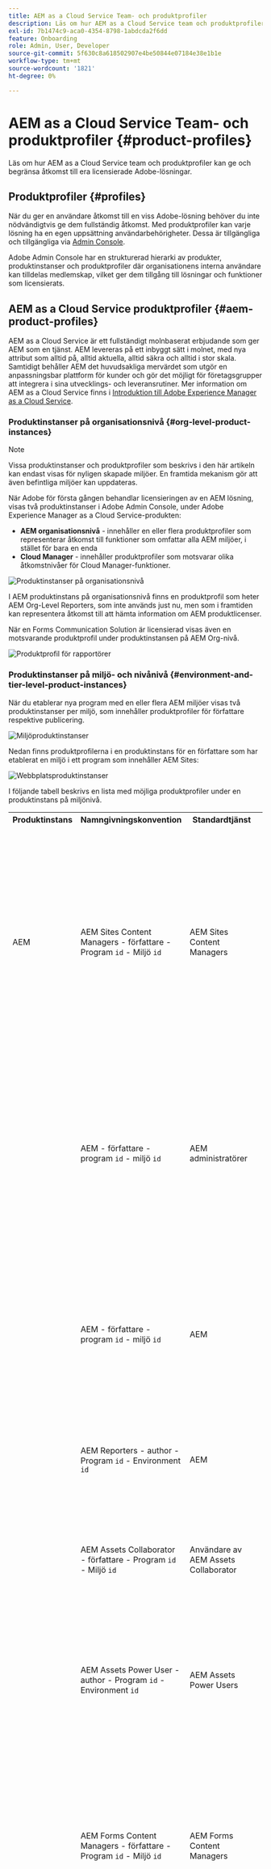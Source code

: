 ```yaml
---
title: AEM as a Cloud Service Team- och produktprofiler
description: Läs om hur AEM as a Cloud Service team och produktprofiler kan ge och begränsa åtkomst till era licensierade Adobe-lösningar.
exl-id: 7b1474c9-aca0-4354-8798-1abdcda2f6dd
feature: Onboarding
role: Admin, User, Developer
source-git-commit: 5f630c8a618502907e4be50844e07184e38e1b1e
workflow-type: tm+mt
source-wordcount: '1821'
ht-degree: 0%

---
```



# AEM as a Cloud Service Team- och produktprofiler {#product-profiles}

Läs om hur AEM as a Cloud Service team och produktprofiler kan ge och begränsa åtkomst till era licensierade Adobe-lösningar.

## Produktprofiler {#profiles}

När du ger en användare åtkomst till en viss Adobe-lösning behöver du inte nödvändigtvis ge dem fullständig åtkomst. Med produktprofiler kan varje lösning ha en egen uppsättning användarbehörigheter. Dessa är tillgängliga och tillgängliga via [Admin Console](/help/journey-onboarding/admin-console.md).

Adobe Admin Console har en strukturerad hierarki av produkter, produktinstanser och produktprofiler där organisationens interna användare kan tilldelas medlemskap, vilket ger dem tillgång till lösningar och funktioner som licensierats.

<!-- Alexandru: Drafting for now 

Your AEM as a Cloud Service team members are added and assigned to one or more of the following product profiles via the Admin Console during onboarding.

* **AEM Administrators**: An AEM administrator is typically assigned to developers, in particular developers who need access to, for example, the development environments. The AEM administrator's product profile is used to grant administrator privileges in the associated AEM instance.

* **AEM Users**: AEM users are the users in your organization who use AEM as a Cloud Service generally to create content. These users need to access AEM to do their tasks. The AEM users product profile is typically assigned to an AEM content author who creates and reviews the content. This content can be of many types such as pages, assets, publications, and so on. The AEM users product profile shown below is assigned to these members.

![Product profiles](/help/onboarding/assets/admin-console-profiles.png) -->

## AEM as a Cloud Service produktprofiler {#aem-product-profiles}

AEM as a Cloud Service är ett fullständigt molnbaserat erbjudande som ger AEM som en tjänst. AEM levereras på ett inbyggt sätt i molnet, med nya attribut som alltid på, alltid aktuella, alltid säkra och alltid i stor skala. Samtidigt behåller AEM det huvudsakliga mervärdet som utgör en anpassningsbar plattform för kunder och gör det möjligt för företagsgrupper att integrera i sina utvecklings- och leveransrutiner. Mer information om AEM as a Cloud Service finns i [Introduktion till Adobe Experience Manager as a Cloud Service](/help/overview/introduction.md).

### Produktinstanser på organisationsnivå {#org-level-product-instances}

>[!NOTE]
>
> Vissa produktinstanser och produktprofiler som beskrivs i den här artikeln kan endast visas för nyligen skapade miljöer. En framtida mekanism gör att även befintliga miljöer kan uppdateras.

När Adobe för första gången behandlar licensieringen av en AEM lösning, visas två produktinstanser i Adobe Admin Console, under Adobe Experience Manager as a Cloud Service-produkten:

* **AEM organisationsnivå** - innehåller en eller flera produktprofiler som representerar åtkomst till funktioner som omfattar alla AEM miljöer, i stället för bara en enda
* **Cloud Manager** - innehåller produktprofiler som motsvarar olika åtkomstnivåer för Cloud Manager-funktioner.

<!--
>[!NOTE]
>
>For existing programs, the AEM Org-Level Product Instance is created upon selecting the **Update product** profiles action for a given environment.
-->

![Produktinstanser på organisationsnivå](/help/onboarding/assets/orglevel.png)

I AEM produktinstans på organisationsnivå finns en produktprofil som heter AEM Org-Level Reporters, som inte används just nu, men som i framtiden kan representera åtkomst till att hämta information om AEM produktlicenser.

När en Forms Communication Solution är licensierad visas även en motsvarande produktprofil under produktinstansen på AEM Org-nivå.

![Produktprofil för rapportörer](/help/onboarding/assets/org-level-reporters.png)

### Produktinstanser på miljö- och nivånivå {#environment-and-tier-level-product-instances}

När du etablerar nya program med en eller flera AEM miljöer visas två produktinstanser per miljö, som innehåller produktprofiler för författare respektive publicering.

![Miljöproduktinstanser](/help/onboarding/assets/env-productinstances.png)

Nedan finns produktprofilerna i en produktinstans för en författare som har etablerat en miljö i ett program som innehåller AEM Sites:

![Webbplatsproduktinstanser](/help/onboarding/assets/sites-product-instances.png)

I följande tabell beskrivs en lista med möjliga produktprofiler under en produktinstans på miljönivå.

<table style="table-layout:auto">
    <tr>
        <th>Produktinstans</th>
        <th>Namngivningskonvention</th>
        <th>Standardtjänst</th>
        <th>Beskrivning</th>
    </tr>
    <tr>
        <td>AEM</td>
        <td>AEM Sites Content Managers - författare - Program <code>id</code> - Miljö <code>id</code></td>
        <td>AEM Sites Content Managers</td>
        <td>
            <ul>
                <li>Avsett för kontrollerad åtkomst till AEM Sites författarfunktioner i den här miljön. Användare i den här produktprofilen kommer att vara medlemmar i AEM Sites AEM innehållsförfattare, som automatiskt skapas i AEM. Behörigheterna för AEM ska konfigureras i AEM med den önskade åtkomstnivån.</li><br>
                <li>Om standardtjänsten förblir markerad
                    <ul>
                        <li>användare i den här produktprofilen kommer också att vara medlemmar i gruppen"AEM Sites Content Managers - Service" AEM.</li>
                      <!--  <li>users in this product profile will have access to AEM Sites Content Management API.</li>
                        <li>an Adobe Developer Console API OAuth S2S project containing AEM Sites Content Management API can optionally be scoped to this environment.</li>-->
                    </ul>
                </li>
            </ul>
        </td>
    </tr>
    <tr>
        <td></td>
        <td>AEM - författare - program <code>id</code> - miljö <code>id</code></td>
        <td>AEM administratörer</td>
        <td>
            <ul>
                <li>Avsett för obegränsad åtkomst till funktioner AEM författare och publiceringsmiljö. Användare i den här produktprofilen blir medlemmar i gruppen AEM administratörer AEM automatiskt skapade i AEM.</li><br>
                <li>Om standardtjänsten förblir markerad
                    <ul>
                        <li>användare i den här produktprofilen kommer också att vara medlemmar i AEM"AEM Administratörer - tjänst"</li>
                    </ul>
                </li>
            </ul>
        </td>
    </tr>
    <tr>
        <td></td>
        <td>AEM - författare - program <code>id</code> - miljö <code>id</code></td>
        <td>AEM</td>
        <td>
            <ul>
                <li>Avsett för mycket begränsad åtkomst till AEM funktioner i författarmiljön. Användare i den här produktprofilen blir automatiskt medlemmar i AEM"Medarbetare" som skapas i AEM</li><br>
                <li>Om standardtjänsten förblir markerad
                    <ul>
                        <li>användare i den här produktprofilen kommer också att vara medlemmar i AEM"AEM användare - tjänst"</li>
                    </ul>
                </li>
            </ul>
        </td>
    </tr>
    <tr>
        <td></td>
        <td>AEM Reporters - author - Program <code>id</code> - Environment <code>id</code></td>
        <td>AEM</td>
        <td>
            <ul>
                <li>Används inte för närvarande, men i framtiden kan det ge åtkomst till rapportinformation om författarnivån för den här miljön.</li>
            </ul>
        </td>
    </tr>
    <tr>
        <td></td>
        <td>AEM Assets Collaborator - författare - Program <code>id</code> - Miljö <code>id</code></td>
        <td>Användare av AEM Assets Collaborator</td>
        <td>
        <ul>
                <li>Avsett för skrivskyddad åtkomst till DAM. Användare i den här produktprofilen blir automatiskt medlemmar i AEM"Medarbetare" som skapas i AEM.
                </li>
                <li>
                Den innehåller också de Adobe Expresser som behövs för att skapa resursvariationer.
                </li>
          <ul>
    </tr>
    <tr>
        <td></td>
        <td>AEM Assets Power User - author - Program <code>id</code> - Environment <code>id</code></td>
        <td>AEM Assets Power Users</td>
<td>
        <ul>
                <li>Avsett för skrivskyddad åtkomst till DAM. Användare i den här produktprofilen blir automatiskt medlemmar i AEM"Medarbetare" som skapas i AEM.
                </li>
                <li>
                Den innehåller också de Adobe Expresser som behövs för att skapa resursvariationer.
                </li>
          <ul>
</td>
    </tr>
    <tr>
        <td></td>
        <td>AEM Forms Content Managers - författare - Program <code>id</code> - Miljö <code>id</code></td>
        <td>AEM Forms Content Managers</td>
        <td>
            <ul>
                <li>Avsett för kontrollerad åtkomst till AEM Forms författarfunktioner i den här miljön. Användare i den här produktprofilen kommer att vara medlemmar i AEM Forms-gruppen AEM användare, som automatiskt skapas i AEM.</li><br>
                <li>Om standardtjänsten förblir markerad
                    <ul>
                        <li>användare i den här produktprofilen kommer också att vara medlemmar i gruppen"AEM Forms Content Managers - Service" AEM.</li>
                    </ul>
                </li>
            </ul>
        </td>
    </tr>
    <tr>
        <td></td>
        <td>AEM Forms-utvecklare - författare - Program <code>id</code> - Miljö <code>id</code></td>
        <td>AEM Forms-utvecklare</td>
        <td>
            <ul>
                <li>Avsett för kontrollerad åtkomst till AEM Forms författarfunktioner i den här miljön. Användare i den här produktprofilen kommer att vara medlemmar i AEM Forms-gruppen för formulär-användare AEM användare, som automatiskt skapas i AEM. Dessa användare har även behörighet att överföra XDP-filer och skapa formulärdatamodeller, utöver vanliga formulärredigeringsåtgärder.</li><br>
                <li>Om standardtjänsten förblir markerad
                    <ul>
                        <li>användare i den här produktprofilen kommer också att vara medlemmar i gruppen"AEM Forms-utvecklare - tjänst" AEM.</li>
                    </ul>
                </li>
            </ul>
        </td>
    </tr>
    <tr>
        <td></td>
        <td>AEM Forms Communications Service Users - författare - Program <code>id</code> - Miljö <code>id</code></td>
        <td>Användare av AEM Forms Communications Service</td>
        <td>
            <ul>
                <li>Avsett för kontrollerad åtkomst till AEM Forms Communications Services-funktioner i den här miljön. Användare i den här produktprofilen kommer att vara medlemmar i AEM Forms-gruppen AEM användare, som automatiskt skapas i AEM.</li><br>
                <li>Om standardtjänsten förblir markerad
                    <ul>
                        <li>användare i den här produktprofilen kommer också att vara medlemmar i gruppen"AEM Forms Communications Service Users - Service" AEM.</li>
                    </ul>
                </li>
            </ul>
        </td>
    </tr>
    <tr>
        <td>AEM Publish</td>
        <td>AEM - publicera - program <code>id</code> - miljö <code>id</code></td>
        <td>AEM</td>
        <td>
            <ul>
                <li>Avsett för mycket begränsad åtkomst till AEM funktioner i författarmiljön. Användare i den här produktprofilen kommer att bli medlemmar i AEM som automatiskt skapas i AEM</li><br>
                <li>Om standardtjänsten förblir markerad
                    <ul>
                        <li>användare i den här produktprofilen kommer också att vara medlemmar i AEM"AEM användare - tjänst".</li>
                    </ul>
                </li>
            </ul>
        </td>
    </tr>
    <tr>
        <td></td>
        <td>AEM Reporters - publish - Program <code>id</code> - Environment <code>id</code></td>
        <td>AEM</td>
        <td>
            <ul>
                <li>Används inte för närvarande, men i framtiden kan det ge åtkomst till rapportinformation om publiceringsnivån för den här miljön.</li>
            </ul>
        </td>
    </tr>
   <tr>
        <td></td>
        <td>AEM Forms Communications Service Users - publish - Program <code>id</code> - Environment <code>id</code></td>
        <td>Användare av AEM Forms Communications Service</td>
        <td>
            <ul>
                <li>Avsett för kontrollerad åtkomst till AEM Forms Communications Services-funktioner i den här miljön. Användare i den här produktprofilen kommer att vara medlemmar i AEM Forms-gruppen AEM användare, som automatiskt skapas i AEM.</li><br>
                <li>Om standardtjänsten förblir markerad
                    <ul>
                        <li>användare i den här produktprofilen kommer också att vara medlemmar i gruppen"AEM Forms Communications Service Users - Service" AEM.</li>
                    </ul>
                </li>
            </ul>
        </td>
    </tr>
</table>

Observera att varje produktprofil har en tillhörande produktprofiltjänst aktiverad som standard. Om du inte har komplexa åtkomstkrav rekommenderar vi att du bara väljer standardtjänsten. En motsvarande AEM skapas i AEM med namnkonventionen `<Product Profile Prefix> - Service` (till exempel **AEM Sites Content Managers - Service**) och användarna i de överordnade produktprofilerna blir automatiskt medlemmar i motsvarande AEM.

Den AEM grupp i AEM som är kopplad till tjänsten kommer att ha den sammanlagda uppsättningen användare som finns i alla tillhörande produktprofiler för den tjänsten för den kombinationen på miljönivå.

![Tjänster](/help/onboarding/assets/services.png)

Följande bild representerar de AEM grupperna som återspeglar AEM Sites Content Managers författarnivå Produktprofil och tjänst.

![AEM Mappning av grupp till tjänst](/help/onboarding/assets/profile-to-service-mapping.png)

>[!NOTE]
>
>Alla användare som tilldelats en AEM as a Cloud Service-produktprofil har skrivskyddad åtkomst till Cloud Manager via rollen **Cloud Manager-användare**.
>
>Användare med endast rollen **Cloud Manager-användare** kan logga in på Cloud Manager och navigera till AEM författarmiljöer (om sådana finns) med hjälp av menyalternativen på **Program** . Rollen **Cloud Manager-användare** har inte tillräcklig åtkomst till programinformation. Om sådan åtkomst behövs måste användarna tilldelas ytterligare roller av systemadministratören.

>[!WARNING]
>
>**AEM Administrators** produktprofilnamnet får inte ändras. Om du ändrar namnet på produktprofilen **AEM Administratörer** tas administratörsrättigheter bort från alla användare som tilldelats den profilen.

>[!TIP]
>
>* Mer information om AEM produktprofiler finns i [Tilldela AEM produktprofiler](/help/journey-onboarding/assign-profiles-aem.md).
>* Mer information om introduktionsprocessen finns i [Startresa](/help/journey-onboarding/overview.md).

## Cloud Manager produktprofiler {#cloud-manager-product-profiles}

Cloud Manager har förkonfigurerade produktprofiler som kan tolkas som rollbaserade behörigheter. Din systemadministratör ansvarar för att konfigurera ditt Cloud Manager-team genom att tilldela dem till dessa produktprofiler.

>[!TIP]
>
>Mer information finns i [Rollbaserade behörigheter i Cloud Manager](/help/onboarding/cloud-manager-introduction.md#role-based-permissions).

Var och en av produktprofilerna har särskilda behörigheter kopplade till sig.

* **Affärsägare**
   * I den här rollen har du behörighet att lägga till ett nytt program eller redigera ett program, lägga till eller uppdatera en miljö, distribuera kod AEM miljön eller utföra kodkvalitetskontroller.
   * Den här användaren ansvarar för att definiera KPI:er, godkänna produktionsdistributioner och åsidosätta viktiga 3-nivåfel vid behov.
* **Distributionshanteraren**
   * I den här rollen har du behörighet att lägga till eller uppdatera en miljö, köra valfri pipeline och distribuera kod till AEM eller utföra kodkvalitetskontroller.
   * Den här användaren hanterar driftsättningsåtgärder och använder Cloud Manager för att utföra mellanlagrings-/produktionsdistributioner, redigera CI/CD-pipelines, godkänna viktiga 3-skiktsfel vid behov och har åtkomst till Git-databasen.
* **Utvecklare**
   * I den här rollen har du behörighet att skapa personliga åtkomsttoken för åtkomst till Git.
   * Den här användaren utvecklar och testar anpassad programkod och använder främst Cloud Manager för att visa distributionsstatus och har åtkomst till Git-databasen för kodimplementeringar.
* **Programhanteraren**
   * I den här rollen har du behörighet att schemalägga pipelines, åsidosätta de tre skiktens kvalitetsgates och tillhandahålla produktionsgodkännande.
   * Den här användaren använder Cloud Manager för att utföra gruppkonfiguration, granska status, visa KPI:er och kan godkänna viktiga 3-nivåfel när det behövs.

En användare kan tilldelas till flera produktprofiler. Om du till exempel tilldelar en användare både rollen **Affärsägare** och rollen **Distributionshantering** r får användaren summan av dessa behörigheter.

Cloud Manager-teamet kommer att innehålla minst:

* En **Business Owner**, som vanligtvis också är systemadministratör, och som måste vara den första personen som loggar in och får åtkomst till Cloud Manager
* En **Distributionshanterare**
* En **utvecklare**

>[!NOTE]
>
>För att få åtkomst till AEM as a Cloud Service måste användarna tillhöra en av två produktprofiler: `AEM Users` eller `AEM Administrators`. Behörigheter att administrera Cloud Manager räcker inte.

>[!TIP]
>
>* Mer information om Cloud Manager produktprofiler finns i [Tilldela teammedlemmar till Cloud Manager produktprofiler](/help/journey-onboarding/assign-profiles-cloud-manager.md).
>* Mer information om introduktionsprocessen finns i [Startresa](/help/journey-onboarding/overview.md).
